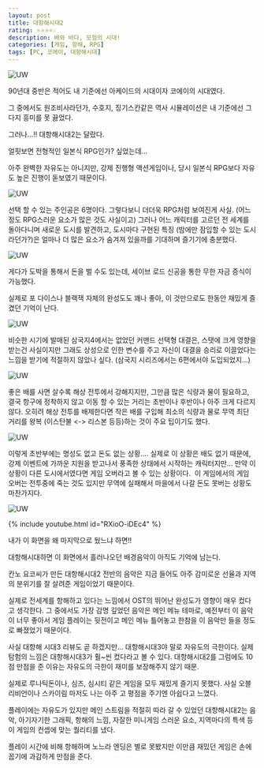 ```yaml
---
layout: post
title: 대항해시대2
rating: ⭐️⭐️⭐️⭐️☆
description: 배와 바다, 모험의 시대!
categories: [게임, 항해, RPG]
tags: [PC, 코에이, 대항해시대]
---
```


![UW](../../img/2013/uncharted_waters2_00.png)

90년대 중반은 적어도 내 기준에선 아케이드의 시대이자 코에이의 시대였다.

그 중에서도 원조비사라던가, 수호지, 징기스칸같은 역사 시뮬레이션은 내 기준에선 그다지 흥미를 못 끓었다.

그러나...!! 대항해시대2는 달랐다.

얼핏보면 전형적인 일본식 RPG인가? 싶었는데...

아주 완벽한 자유도는 아니지만, 강제 진행형 액션게임이나, 당시 일본식 RPG보다 자유도 높은 진행이 돋보였기 때문이다.

![UW](../../img/2013/uncharted_waters2_01.png)

선택 할 수 있는 주인공은 6명이다.
그렇다보니 더더욱 RPG처럼 보여진게 사실. (어느정도 RPG스러운 요소가 많은 것도 사실이고)
그러나 어느 캐릭터를 고르던 전 세계를 돌아다니며 새로운 도시를 발견하고, 도시마다 구현된 특징 (밤에만 잠입할 수 있는 도시라던가?)은 얼마나 더 많은 요소가 숨겨져 있을까를 기대하며 즐기기에 충분했다.

![UW](../../img/2013/uncharted_waters2_02.jpg)

게다가 도박을 통해서 돈을 벌 수도 있는데, 세이브 로드 신공을 통한 무한 자금 증식이 가능했다.

실제로 포 다이스나 블랙잭 자체의 완성도도 꽤나 좋아, 이 것만으로도 한동안 재밌게 즐겼던 기억이 난다.

![UW](../../img/2013/uncharted_waters2_03.png)

비슷한 시기에 발매된 삼국지4에서는 없었던 커맨드 선택형 대결은, 스탯에 크게 영향을 받는건 사실이지만 그래도 상성으로 인한 변수를 주고 자신이 대결을 승리로 이끌었다는 느낌을 받기에 적절하지 않았나 싶다. (삼국지 시리즈에서는 6편에서야 도입되었지...)

![UW](../../img/2013/uncharted_waters2_04.png)

좋은 배를 사면 살수록 해상 전투에서 강해지지만, 그만큼 많은 식량과 물이 필요하고, 결국 항구에 정착하지 않고 이동 할 수 있는 거리는 초반이나 후반이나 아주 크게 다르지 않다.
오히려 해상 전투를 배제한다면 작은 배를 구입해 최소의 식량과 물로 무역 최단 거리를 왕복 (이스탄불 <-> 리스본 등등)하는 것이 주요 팁이기도 했다.

![UW](../../img/2013/uncharted_waters2_05.gif)

이렇게 초반부에는 명성도 없고 돈도 없는 상황....
실제로 이 상황은 배도 없기 때문에, 강제 이벤트에 가까운 지원을 받고나서 풍족한 상태에서 시작하는 캐릭터지만... 
만약 이 상황이 다른 도시에서였다면 게임 오버라고 볼 수 있는 상황이다. 
이 게임에서의 게임 오버는 전투중에 죽는 것도 있지만 무역에 실패해서 마을에서 나갈 돈도 못버는 상황도 마찬가지다.

![UW](../../img/2013/uncharted_waters2_06.jpg)

{% include youtube.html id="RXioO-iDEc4" %}

내가 이 화면을 왜 마지막으로 뒀느냐 하면!!

대항해시대하면 이 화면에서 흘러나오던 배경음악이 아직도 기억에 남는다.

칸노 요코씨가 만든 대항해시대2 전반의 음악은 지금 들어도 아주 감미로운 선율과 지역의 분위기를 잘 살려준 게임이었기 때문이다.

실제로 전세계를 항해하고 있다는 느낌에서 OST의 뛰어난 완성도가 영향이 매우 컸다고 생각한다.
그 중에서도 가장 감명 깊었던 음악은 메인 메뉴 테마로, 예전부터 이 음악이 너무 좋아서 게임 플레이는 뒷전이고 메인 메뉴 틀어놓고 한참을 이 음악만 들을 정도로 빠졌었기 때문이다.

사실 대항해 시대3 리뷰도 곧 하겠지만... 대항해시대3야 말로 자유도의 극한이다. 실제 탐험의 느낌은 대항해시대3가 훨~씬 컸다라고 볼 수 있다.
대항해시대2를 그럼에도 10점 만점을 준 이유는 자유도의 극한이 재미를 보장해주지 않기 때문. 

실제로 루나틱돈이나, 심즈, 심시티 같은 게임을 모두 재밌게 즐기지 못했다.
사실 오블리비언이나 스카이림 마저도 나는 아주 고 평점을 주기엔 아쉽다고 느꼈다.

플레이에는 자유도가 있지만 메인 스트림을 적절히 따라 갈 수 있었던 대항해시대2는 음악, 아기자기한 그래픽, 항해의 느낌, 자잘한 미니게임 스러운 요소, 지역마다의 특색 등 이 게임의 컨셉에 맞는 퀄리티를 냈다.

플레이 시간에 비해 항해하며 노느라 엔딩은 별로 못봤지만 이만큼 재밌던 게임은 손에 꼽기에 과감하게 만점을 준다.

